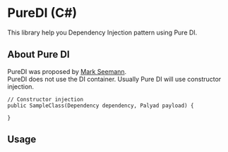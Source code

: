 # PureDI (C#)

This library help you Dependency Injection pattern using Pure DI.

## About Pure DI
PureDI was proposed by [Mark Seemann](http://blog.ploeh.dk/2014/06/10/pure-di/).  
PureDI does not use the DI container. Usually Pure DI will use constructor injection.

```
// Constructor injection
public SampleClass(Dependency dependency, Palyad payload) {

}
```

## Usage


